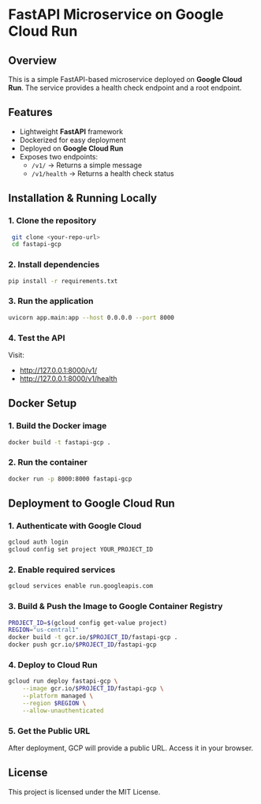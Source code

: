 # FastAPI Microservice on Google Cloud Run

## Overview
This is a simple FastAPI-based microservice deployed on **Google Cloud Run**. The service provides a health check endpoint and a root endpoint.

## Features
- Lightweight **FastAPI** framework
- Dockerized for easy deployment
- Deployed on **Google Cloud Run**
- Exposes two endpoints:
  - `/v1/` → Returns a simple message
  - `/v1/health` → Returns a health check status

## Installation & Running Locally

### **1. Clone the repository**
```bash
 git clone <your-repo-url>
 cd fastapi-gcp
```

### **2. Install dependencies**
```bash
pip install -r requirements.txt
```

### **3. Run the application**
```bash
uvicorn app.main:app --host 0.0.0.0 --port 8000
```

### **4. Test the API**
Visit:
- http://127.0.0.1:8000/v1/
- http://127.0.0.1:8000/v1/health

## Docker Setup

### **1. Build the Docker image**
```bash
docker build -t fastapi-gcp .
```

### **2. Run the container**
```bash
docker run -p 8000:8000 fastapi-gcp
```

## Deployment to Google Cloud Run

### **1. Authenticate with Google Cloud**
```bash
gcloud auth login
gcloud config set project YOUR_PROJECT_ID
```

### **2. Enable required services**
```bash
gcloud services enable run.googleapis.com
```

### **3. Build & Push the Image to Google Container Registry**
```bash
PROJECT_ID=$(gcloud config get-value project)
REGION="us-central1"
docker build -t gcr.io/$PROJECT_ID/fastapi-gcp .
docker push gcr.io/$PROJECT_ID/fastapi-gcp
```

### **4. Deploy to Cloud Run**
```bash
gcloud run deploy fastapi-gcp \
    --image gcr.io/$PROJECT_ID/fastapi-gcp \
    --platform managed \
    --region $REGION \
    --allow-unauthenticated
```

### **5. Get the Public URL**
After deployment, GCP will provide a public URL. Access it in your browser.

## License
This project is licensed under the MIT License.

